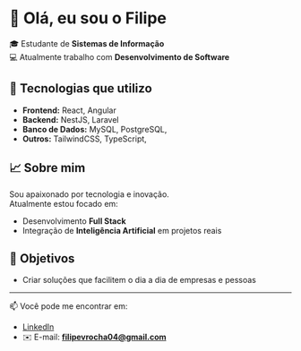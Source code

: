 # 👋 Olá, eu sou o Filipe

🎓 Estudante de **Sistemas de Informação**  
💻 Atualmente trabalho com **Desenvolvimento de Software**  

## 🚀 Tecnologias que utilizo
- **Frontend:** React, Angular  
- **Backend:** NestJS, Laravel  
- **Banco de Dados:** MySQL, PostgreSQL,  
- **Outros:** TailwindCSS, TypeScript,   

## 📈 Sobre mim
Sou apaixonado por tecnologia e inovação.  
Atualmente estou focado em:
- Desenvolvimento **Full Stack**  
- Integração de **Inteligência Artificial** em projetos reais  

## 🎯 Objetivos
- Criar soluções que facilitem o dia a dia de empresas e pessoas  

---

📫 Você pode me encontrar em:  
- [LinkedIn](https://www.linkedin.com/in/filipevrocha/)  
- ✉️ E-mail: **filipevrocha04@gmail.com**


<!--
**FilipeRocha04/FilipeRocha04** is a ✨ _special_ ✨ repository because its `README.md` (this file) appears on your GitHub profile.

Here are some ideas to get you started:

- 🔭 I’m currently working on ...
- 🌱 I’m currently learning ...
- 👯 I’m looking to collaborate on ...
- 🤔 I’m looking for help with ...
- 💬 Ask me about ...
- 📫 How to reach me: ...
- 😄 Pronouns: ...
- ⚡ Fun fact: ...
-->
